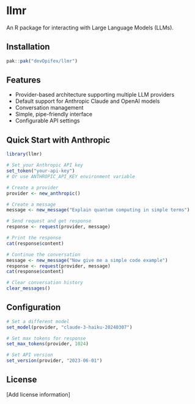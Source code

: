 # llmr

An R package for interacting with Large Language Models (LLMs).

## Installation

```r
pak::pak("devOpifex/llmr")
```

## Features

- Provider-based architecture supporting multiple LLM providers
- Default support for Anthropic Claude and OpenAI models
- Conversation management
- Simple, pipe-friendly interface
- Configurable API settings

## Quick Start with Anthropic

```r
library(llmr)

# Set your Anthropic API key
set_token("your-api-key") 
# Or use ANTHROPIC_API_KEY environment variable

# Create a provider
provider <- new_anthropic()

# Create a message
message <- new_message("Explain quantum computing in simple terms")

# Send request and get response
response <- request(provider, message)

# Print the response
cat(response$content)

# Continue the conversation
message <- new_message("Now give me a simple code example")
response <- request(provider, message)
cat(response$content)

# Clear conversation history
clear_messages()
```

## Configuration

```r
# Set a different model
set_model(provider, "claude-3-haiku-20240307")

# Set max tokens for response
set_max_tokens(provider, 1024)

# Set API version
set_version(provider, "2023-06-01")
```

## License

[Add license information]
